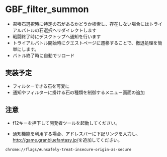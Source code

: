 # GBF_filter_summon
* 召喚石選択時に特定の石があるかどうか検索し、存在しない場合にはトライアルバトルの石選択へリダイレクトします
* 戦闘終了時にデスクトップへ通知を行います
* トライアルバトル開始時にクエストページに遷移することで、撤退処理を簡単にします。
* バトル終了時に自動でリロード
## 実装予定
* フィルターできる石を可変に
* 通知やフィルターに掛ける石の種類を制御するメニュー画面の追加

## 注意
* f12キーを押下して開発者ツールを起動してください。

* 通知機能を利用する場合、アドレスバーに下記リンクを入力し、<http://game.granbluefantasy.jp/>を追加してください。
```
chrome://flags/#unsafely-treat-insecure-origin-as-secure
```
